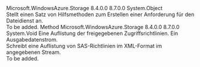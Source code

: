 <Type Name="FileRequest" FullName="Microsoft.WindowsAzure.Storage.File.Protocol.FileRequest">
  <TypeSignature Language="C#" Value="public static class FileRequest" />
  <TypeSignature Language="ILAsm" Value=".class public auto ansi abstract sealed beforefieldinit FileRequest extends System.Object" />
  <TypeSignature Language="DocId" Value="T:Microsoft.WindowsAzure.Storage.File.Protocol.FileRequest" />
  <TypeSignature Language="VB.NET" Value="Public Class FileRequest" />
  <TypeSignature Language="F#" Value="type FileRequest = class" />
  <AssemblyInfo>
    <AssemblyName>Microsoft.WindowsAzure.Storage</AssemblyName>
    <AssemblyVersion>8.4.0.0</AssemblyVersion>
    <AssemblyVersion>8.7.0.0</AssemblyVersion>
  </AssemblyInfo>
  <Base>
    <BaseTypeName>System.Object</BaseTypeName>
  </Base>
  <Interfaces />
  <Docs>
    <summary>
            Stellt einen Satz von Hilfsmethoden zum Erstellen einer Anforderung für den Dateidienst an.
            </summary>
    <remarks>To be added.</remarks>
  </Docs>
  <Members>
    <Member MemberName="WriteSharedAccessIdentifiers">
      <MemberSignature Language="C#" Value="public static void WriteSharedAccessIdentifiers (Microsoft.WindowsAzure.Storage.File.SharedAccessFilePolicies sharedAccessPolicies, System.IO.Stream outputStream);" />
      <MemberSignature Language="ILAsm" Value=".method public static hidebysig void WriteSharedAccessIdentifiers(class Microsoft.WindowsAzure.Storage.File.SharedAccessFilePolicies sharedAccessPolicies, class System.IO.Stream outputStream) cil managed" />
      <MemberSignature Language="DocId" Value="M:Microsoft.WindowsAzure.Storage.File.Protocol.FileRequest.WriteSharedAccessIdentifiers(Microsoft.WindowsAzure.Storage.File.SharedAccessFilePolicies,System.IO.Stream)" />
      <MemberSignature Language="VB.NET" Value="Public Shared Sub WriteSharedAccessIdentifiers (sharedAccessPolicies As SharedAccessFilePolicies, outputStream As Stream)" />
      <MemberSignature Language="F#" Value="static member WriteSharedAccessIdentifiers : Microsoft.WindowsAzure.Storage.File.SharedAccessFilePolicies * System.IO.Stream -&gt; unit" Usage="Microsoft.WindowsAzure.Storage.File.Protocol.FileRequest.WriteSharedAccessIdentifiers (sharedAccessPolicies, outputStream)" />
      <MemberType>Method</MemberType>
      <AssemblyInfo>
        <AssemblyName>Microsoft.WindowsAzure.Storage</AssemblyName>
        <AssemblyVersion>8.4.0.0</AssemblyVersion>
        <AssemblyVersion>8.7.0.0</AssemblyVersion>
      </AssemblyInfo>
      <ReturnValue>
        <ReturnType>System.Void</ReturnType>
      </ReturnValue>
      <Parameters>
        <Parameter Name="sharedAccessPolicies" Type="Microsoft.WindowsAzure.Storage.File.SharedAccessFilePolicies" />
        <Parameter Name="outputStream" Type="System.IO.Stream" />
      </Parameters>
      <Docs>
        <param name="sharedAccessPolicies">Eine Auflistung der freigegebenen Zugriffsrichtlinien.</param>
        <param name="outputStream">Ein Ausgabedatenstrom.</param>
        <summary>
            Schreibt eine Auflistung von SAS-Richtlinien im XML-Format im angegebenen Stream.
            </summary>
        <remarks>To be added.</remarks>
      </Docs>
    </Member>
  </Members>
</Type>